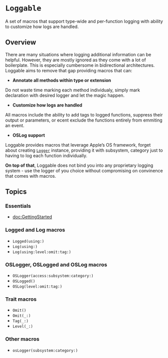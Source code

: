 # ``Loggable``

A set of macros that support type-wide and per-function logging with ability to customize how logs are handled.

## Overview
There are many situations where logging additional information can be helpful. However, they are mostly ignored as they come with a lot of boilerplate. This is especially cumbersome in bidirectional architectures. Loggable aims to remove that gap providing macros that can:

* **Annotate all methods within type or extension**

Do not waste time marking each method individualy, simply mark declaration with desired logger and let the magic happen.

* **Customize how logs are handled**

All macros include the ability to add tags to logged functions, suppress their output or parameters, or ecent exclude the functions entirely from emmiting an event.

* **OSLog support**

Loggable provides macros that leverage Apple’s OS framework, forget about creating [`Logger`](https://developer.apple.com/documentation/os/logger) instance, providing it with subsystem, category just to having to log each function individually.

**On top of that**, Loggable does not bind you into any proprietary logging system - use the logger of you choice without compromising on convinence that comes with macros.

## Topics

### Essentials

- <doc:GettingStarted>

### Logged and Log macros

- ``Logged(using:)``
- ``Log(using:)``
- ``Log(using:level:omit:tag:)``

### OSLogger, OSLogged and OSLog macros

- ``OSLogger(access:subsystem:category:)``
- ``OSLogged()``
- ``OSLog(level:omit:tag:)``

### Trait macros

- ``Omit()``
- ``Omit(_:)``
- ``Tag(_:)``
- ``Level(_:)``

### Other macros
- ``osLogger(subsystem:category:)``
